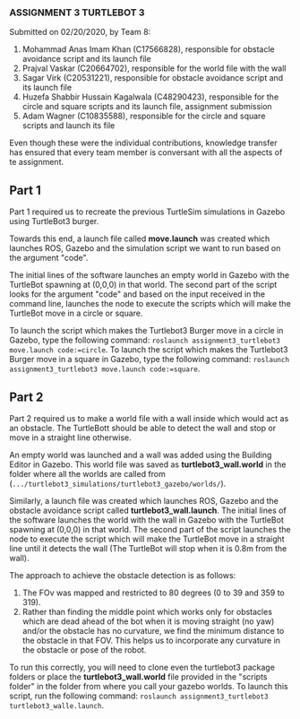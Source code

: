 ### ASSIGNMENT 3 TURTLEBOT 3

Submitted on 02/20/2020, by Team 8:

1. Mohammad Anas Imam Khan (C17566828), responsible for obstacle avoidance script and its launch file
2. Prajval Vaskar (C20664702), responsible for the world file with the wall
3. Sagar Virk (C20531221), responsible for obstacle avoidance script and its launch file
4. Huzefa Shabbir Hussain Kagalwala (C48290423), responsible for the circle and square scripts and its launch file, assignment submission
5. Adam Wagner (C10835588), responsible for the circle and square scripts and launch its file

Even though these were the individual contributions, knowledge transfer has ensured that every team member is conversant with all the aspects of te assignment.

## Part 1

Part 1 required us to recreate the previous TurtleSim simulations in Gazebo using TurtleBot3 burger.

Towards this end, a launch file called **move.launch** was created which launches ROS, Gazebo and the simulation script we want to run based on the argument "code".

The initial lines of the software launches an empty world in Gazebo with the TurtleBot spawning at (0,0,0) in that world.
The second part of the script looks for the argument "code" and based on the input received in the command line, launches the node to execute the scripts which will make the TurtleBot move in a circle or square.

To launch the script which makes the Turtlebot3 Burger move in a circle in Gazebo, type the following command: `roslaunch assignment3_turtlebot3 move.launch code:=circle`.
To launch the script which makes the Turtlebot3 Burger move in a square in Gazebo, type the following command: `roslaunch assignment3_turtlebot3 move.launch code:=square`.

## Part 2

Part 2 required us to make a world file with a wall inside which would act as an obstacle. The TurtleBott should be able to detect the wall and stop or move in a straight line otherwise.

An empty world was launched and a wall was added using the Building Editor in Gazebo. This world file was saved as **turtlebot3_wall.world** in the folder where all the worlds are called from (`.../turtlebot3_simulations/turtlebot3_gazebo/worlds/`).

Similarly, a launch file was created which launches ROS, Gazebo and the obstacle avoidance script called **turtlebot3_wall.launch**.
The initial lines of the software launches the world with the wall in Gazebo with the TurtleBot spawning at (0,0,0) in that world.
The second part of the script launches the node to execute the script which will make the TurtleBot move in a straight line until it detects the wall (The TurtleBot will stop when it is 0.8m from the wall).

The approach to achieve the obstacle detection is as follows:
1. The FOv was mapped and restricted to 80 degrees (0 to 39 and 359 to 319).
2. Rather than finding the middle point which works only for obstacles which are dead ahead of the bot when it is moving straight (no yaw) and/or the obstacle has no curvature, we find the minimum distance to the obstacle in that FOV. This helps us to incorporate any curvature in the obstacle or pose of the robot.

To run this correctly, you will need to clone even the turtlebot3 package folders or place the **turtlebot3_wall.world** file provided in the "scripts folder" in the folder from where you call your gazebo worlds.
To launch this script, run the following command: `roslaunch assignment3_turtlebot3 turtlebot3_walle.launch`.

